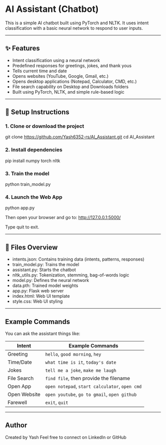 # AI Assistant (Chatbot)

This is a simple AI chatbot built using PyTorch and NLTK. It uses intent classification with a basic neural network to respond to user inputs.

---

## ✨ Features

- Intent classification using a neural network
- Predefined responses for greetings, jokes, and thank yous
- Tells current time and date
- Opens websites (YouTube, Google, Gmail, etc.)
- Opens desktop applications (Notepad, Calculator, CMD, etc.)
- File search capability on Desktop and Downloads folders
- Built using PyTorch, NLTK, and simple rule-based logic

---

## 🔧 Setup Instructions

### 1. Clone or download the project
git clone https://github.com/Yash6352-rs/AI_Assistant.git
cd AI_Assistant

### 2. Install dependencies
pip install numpy torch nltk

### 3. Train the model
python train_model.py

### 4. Launch the Web App
python app.py

Then open your browser and go to:
http://127.0.0.1:5000/

Type quit to exit.

---

## 📁 Files Overview

- intents.json: Contains training data (intents, patterns, responses)
- train_model.py: Trains the model
- assistant.py: Starts the chatbot
- nltk_utils.py: Tokenization, stemming, bag-of-words logic
- model.py: Defines the neural network
- data.pth: Trained model weights
- app.py: Flask web server
- index.html: Web UI template
- style.css: Web UI styling

---

## Example Commands

You can ask the assistant things like:

| **Intent**   | **Example Commands**                           |
| ------------ | ---------------------------------------------- |
| Greeting     | `hello`, `good morning`, `hey`                 |
| Time/Date    | `what time is it`, `today's date`              |
| Jokes        | `tell me a joke`, `make me laugh`              |
| File Search  | `find file`, then provide the filename         |
| Open App     | `open notepad`, `start calculator`, `open cmd` |
| Open Website | `open youtube`, `go to gmail`, `open github`   |
| Farewell     | `exit`, `quit`                                 |

---

## Author
Created by Yash
Feel free to connect on LinkedIn or GitHub
